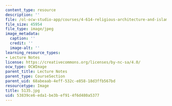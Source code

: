 ```yaml
---
content_type: resource
description: ''
file: /ol-ocw-studio-app/courses/4-614-religious-architecture-and-islamic-cultures-fall-2002/53839ce6eda1be3bef914f6d480a5377_5135.jpg
file_size: 45954
file_type: image/jpeg
image_metadata:
  caption: ''
  credit: ''
  image-alt: ''
learning_resource_types:
- Lecture Notes
license: https://creativecommons.org/licenses/by-nc-sa/4.0/
ocw_type: OCWImage
parent_title: Lecture Notes
parent_type: CourseSection
parent_uid: 68abeaab-4eff-532c-e858-18d3ffb567bd
resourcetype: Image
title: 5135.jpg
uid: 53839ce6-eda1-be3b-ef91-4f6d480a5377
---
```

